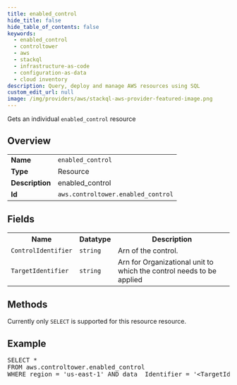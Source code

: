```yaml
---
title: enabled_control
hide_title: false
hide_table_of_contents: false
keywords:
  - enabled_control
  - controltower
  - aws
  - stackql
  - infrastructure-as-code
  - configuration-as-data
  - cloud inventory
description: Query, deploy and manage AWS resources using SQL
custom_edit_url: null
image: /img/providers/aws/stackql-aws-provider-featured-image.png
---
```

Gets an individual <code>enabled_control</code> resource

## Overview
<table><tbody>
<tr><td><b>Name</b></td><td><code>enabled_control</code></td></tr>
<tr><td><b>Type</b></td><td>Resource</td></tr>
<tr><td><b>Description</b></td><td>enabled_control</td></tr>
<tr><td><b>Id</b></td><td><code>aws.controltower.enabled_control</code></td></tr>
</tbody></table>

## Fields
<table><tbody>
<tr><th>Name</th><th>Datatype</th><th>Description</th></tr>
<tr><td><code>ControlIdentifier</code></td><td><code>string</code></td><td>Arn of the control.</td></tr>
<tr><td><code>TargetIdentifier</code></td><td><code>string</code></td><td>Arn for Organizational unit to which the control needs to be applied</td></tr>

</tbody></table>

## Methods
Currently only <code>SELECT</code> is supported for this resource resource.

## Example
<pre>
SELECT * 
FROM aws.controltower.enabled_control
WHERE region = 'us-east-1' AND data__Identifier = '&lt;TargetIdentifier&gt;' AND data__Identifier = '&lt;ControlIdentifier&gt;'
</pre>

